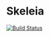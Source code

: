 # Skeleia

[![Build Status](https://github.com/test1932/Skeleia.jl/actions/workflows/CI.yml/badge.svg?branch=master)](https://github.com/test1932/Skeleia.jl/actions/workflows/CI.yml?query=branch%3Amaster)
